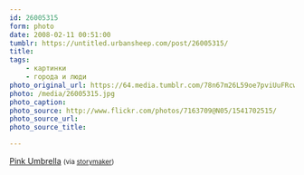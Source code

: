 ```yaml
---
id: 26005315
form: photo
date: 2008-02-11 00:51:00
tumblr: https://untitled.urbansheep.com/post/26005315/
title:
tags:
    - картинки
    - города и люди
photo_original_url: https://64.media.tumblr.com/78n67m26L59oe7pviUuFRcwl_500.jpg
photo: /media/26005315.jpg
photo_caption: 
photo_source: http://www.flickr.com/photos/7163709@N05/1541702515/
photo_source_url:
photo_source_title:

---
```


<p><a href="http://www.flickr.com/photos/7163709@N05/1541702515/">Pink Umbrella</a> <small>(via <a href="http://flickr.com/photos/7163709@N05">storymaker</a>)</small></p>
